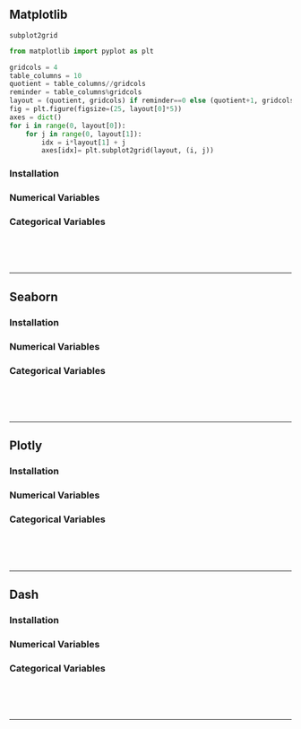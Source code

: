 ## Matplotlib
`subplot2grid`
```python
from matplotlib import pyplot as plt

gridcols = 4
table_columns = 10
quotient = table_columns//gridcols
reminder = table_columns%gridcols
layout = (quotient, gridcols) if reminder==0 else (quotient+1, gridcols)
fig = plt.figure(figsize=(25, layout[0]*5))
axes = dict()
for i in range(0, layout[0]):
    for j in range(0, layout[1]):
        idx = i*layout[1] + j
        axes[idx]= plt.subplot2grid(layout, (i, j))
```

### Installation
### Numerical Variables
### Categorical Variables

<br><br><br>

---

## Seaborn
### Installation
### Numerical Variables
### Categorical Variables

<br><br><br>

---


## Plotly
### Installation
### Numerical Variables
### Categorical Variables

<br><br><br>

---


## Dash
### Installation
### Numerical Variables
### Categorical Variables

<br><br><br>

---

